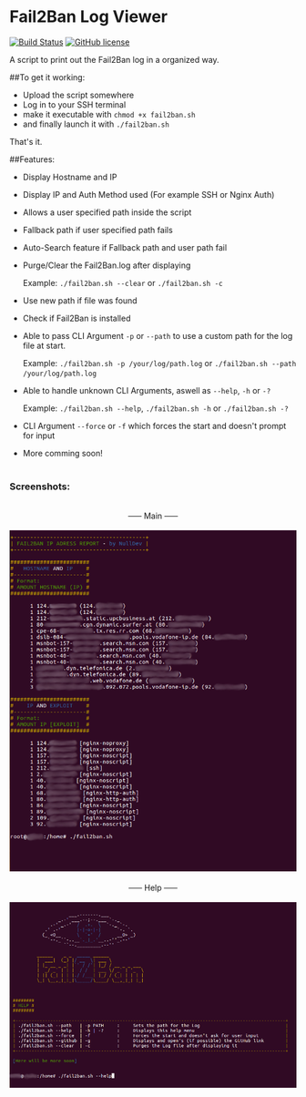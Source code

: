 # Fail2Ban Log Viewer

[![Build Status](https://travis-ci.org/NLDev/Fail2Ban-Log-Viewer.svg?branch=master)](https://travis-ci.org/NLDev/Fail2Ban-Log-Viewer)  [![GitHub license](https://img.shields.io/badge/license-MIT-blue.svg)](https://raw.githubusercontent.com/NLDev/Fail2Ban-Log-Viewer/master/LICENSE)

A script to print out the Fail2Ban log in a organized way.

##To get it working:

- Upload the script somewhere
- Log in to your SSH terminal
- make it executable with 
  `chmod +x fail2ban.sh`
- and finally launch it with
  `./fail2ban.sh`
  
That's it.

##Features:

- Display Hostname and IP
- Display IP and Auth Method used (For example SSH or Nginx Auth)
- Allows a user specified path inside the script
- Fallback path if user specified path fails
- Auto-Search feature if Fallback path and user path fail
- Purge/Clear the Fail2Ban.log after displaying

  Example: `./fail2ban.sh --clear` or `./fail2ban.sh -c`
  
- Use new path if file was found
- Check if Fail2Ban is installed
- Able to pass CLI Argument `-p` or `--path` to use a custom path for the log file at start.
  
  Example: `./fail2ban.sh -p /your/log/path.log` or `./fail2ban.sh --path /your/log/path.log`

- Able to handle unknown CLI Arguments, aswell as `--help`, `-h` or `-?`
  
  Example: `./fail2ban.sh --help`, `./fail2ban.sh -h` or `./fail2ban.sh -?`

- CLI Argument `--force` or `-f` which forces the start and doesn't prompt for input
- More comming soon!<br><br>

### Screenshots:

<p align="center">
<br>
<strike>&nbsp;&nbsp;&nbsp;&nbsp;&nbsp;&nbsp;</strike> Main <strike>&nbsp;&nbsp;&nbsp;&nbsp;&nbsp;&nbsp;</strike><br><br>
<img src="https://raw.githubusercontent.com/NLDev/Fail2Ban-Log-Viewer/master/.src/scr1.png" />
<br><br><strike>&nbsp;&nbsp;&nbsp;&nbsp;&nbsp;&nbsp;</strike> Help <strike>&nbsp;&nbsp;&nbsp;&nbsp;&nbsp;&nbsp;</strike><br><br>
<img src="https://raw.githubusercontent.com/NLDev/Fail2Ban-Log-Viewer/master/.src/scr3.png" />
</p>
